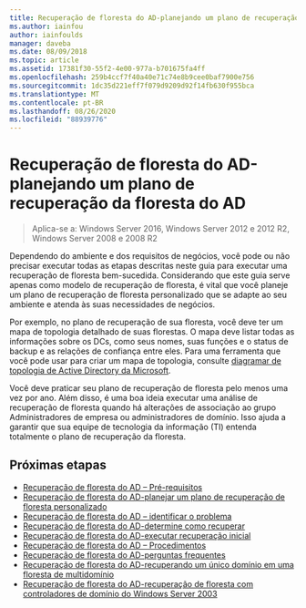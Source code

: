 ```yaml
---
title: Recuperação de floresta do AD-planejando um plano de recuperação da floresta do AD
ms.author: iainfou
author: iainfoulds
manager: daveba
ms.date: 08/09/2018
ms.topic: article
ms.assetid: 17381f30-55f2-4e00-977a-b701675fa4ff
ms.openlocfilehash: 259b4ccf7f40a40e71c74e8b9cee0baf7900e756
ms.sourcegitcommit: 1dc35d221eff7f079d9209d92f14fb630f955bca
ms.translationtype: MT
ms.contentlocale: pt-BR
ms.lasthandoff: 08/26/2020
ms.locfileid: "88939776"
---
```

# <a name="ad-forest-recovery---devising-an-ad-forest-recovery-plan"></a>Recuperação de floresta do AD-planejando um plano de recuperação da floresta do AD

>Aplica-se a: Windows Server 2016, Windows Server 2012 e 2012 R2, Windows Server 2008 e 2008 R2

Dependendo do ambiente e dos requisitos de negócios, você pode ou não precisar executar todas as etapas descritas neste guia para executar uma recuperação de floresta bem-sucedida. Considerando que este guia serve apenas como modelo de recuperação de floresta, é vital que você planeje um plano de recuperação de floresta personalizado que se adapte ao seu ambiente e atenda às suas necessidades de negócios.

Por exemplo, no plano de recuperação de sua floresta, você deve ter um mapa de topologia detalhado de suas florestas. O mapa deve listar todas as informações sobre os DCs, como seus nomes, suas funções e o status de backup e as relações de confiança entre eles. Para uma ferramenta que você pode usar para criar um mapa de topologia, consulte [diagramar de topologia de Active Directory da Microsoft](https://www.microsoft.com/download/details.aspx?id=13380).

Você deve praticar seu plano de recuperação de floresta pelo menos uma vez por ano. Além disso, é uma boa ideia executar uma análise de recuperação de floresta quando há alterações de associação ao grupo Administradores de empresa ou administradores de domínio. Isso ajuda a garantir que sua equipe de tecnologia da informação (TI) entenda totalmente o plano de recuperação da floresta.

## <a name="next-steps"></a>Próximas etapas

- [Recuperação de floresta do AD – Pré-requisitos](AD-Forest-Recovery-Prerequisties.md)
- [Recuperação de floresta do AD-planejar um plano de recuperação de floresta personalizado](AD-Forest-Recovery-Devising-a-Plan.md)
- [Recuperação de floresta do AD – identificar o problema](AD-Forest-Recovery-Identify-the-Problem.md)
- [Recuperação de floresta do AD-determine como recuperar](AD-Forest-Recovery-Determine-how-to-Recover.md)
- [Recuperação de floresta do AD-executar recuperação inicial](AD-Forest-Recovery-Perform-initial-recovery.md)
- [Recuperação de floresta do AD – Procedimentos](AD-Forest-Recovery-Procedures.md)
- [Recuperação de floresta do AD-perguntas frequentes](AD-Forest-Recovery-FAQ.md)
- [Recuperação de floresta do AD-recuperando um único domínio em uma floresta de multidomínio](AD-Forest-Recovery-Single-Domain-in-Multidomain-Recovery.md)
- [Recuperação de floresta do AD-recuperação de floresta com controladores de domínio do Windows Server 2003](AD-Forest-Recovery-Windows-Server-2003.md)
